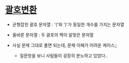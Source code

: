 # [괄호변환](https://programmers.co.kr/learn/courses/30/lessons/60058)

- 균형잡힌 괄호 문자열 : '('와 ')'가 동일한 개수를 가지는 문자열
- 올바른 문자열 : 두 괄호의 짝이 알맞은 문자열

- 사실 문제 그대로 풀면 되는데, 문제 이해가 어려운 케이스;;
  - 질문방을 보니 사람들이 굉장히 분노하고 있었다..